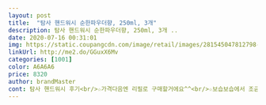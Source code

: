 ```yaml
---
layout: post 
title:  "탐사 핸드워시 순한파우더향, 250ml, 3개" 
description: 탐사 핸드워시 순한파우더향, 250ml, 3개 ..
date: 2020-07-16 00:31:01 
img: https://static.coupangcdn.com/image/retail/images/281545047812798-8450847f-c49f-4b00-955f-6b7397706590.jpg 
linkUrl: http://me2.do/GGuxX6Mv 
categories: [1001] 
color: A6A6A6 
price: 8320 
author: brandMaster 
cont: 탐사 핸드워시 후기<br/>☆가격다음엔 리필로 구매할거에요^^<br/>☆보습보습에서 조금 아쉬워요.<br/>  겨울에는 더 당길것 같아요.<br/><br/>☆세정력거품으로 나오는 거라 세정력은 다 비슷한듯요.<br/><br/>☆펌핑5세 아이 혼자 잘 눌러져요.<br/> 뻑뻑하지 않아 좋네요.<br/><br/>☆향파우더 향이에요.<br/> 순한 파우더라 향이 강하지는 않네요.<br/><br/>거품 따로 내지 않아서 좋구요!<br/>그동안 바디워시를 핸드워시 대용으로 쓰고있다가 비누로 살까 핸드워시로 살까 고민하던차에 이 칭구를 만나 만족쓰!<br/>다 사용하면 재구매 할 생각이 있고 대용량도 출시됐으면 좋겠어요 아니면 리필용이라도?<br/>다 쓰면 재구매의사 있습니당!!<br/>도움되시길요^^<br/>바로 건조해지지않아 좋아요!!<br/>순한 핸드워시 찾던중 구입했어요♡<br/>아이들이 어린집이라 향에 민감한데 저희는<br/>약한 향이 더 좋네요<br/> 
---
```

 